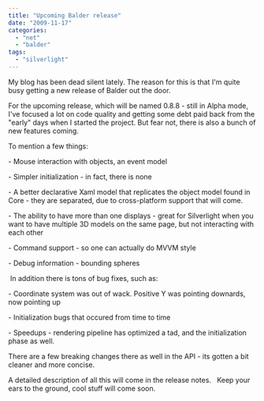 ```yaml
---
title: "Upcoming Balder release"
date: "2009-11-17"
categories: 
  - "net"
  - "balder"
tags: 
  - "silverlight"
---
```


My blog has been dead silent lately. The reason for this is that I'm quite busy getting a new release of Balder out the door. 

For the upcoming release, which will be named 0.8.8 - still in Alpha mode, I've focused a lot on code quality and getting some debt paid back from the "early" days when I started the project. But fear not, there is also a bunch of new features coming.

To mention a few things:

\- Mouse interaction with objects, an event model

\- Simpler initialization - in fact, there is none

\- A better declarative Xaml model that replicates the object model found in Core - they are separated, due to cross-platform support that will come.

\- The ability to have more than one displays - great for Silverlight when you want to have multiple 3D models on the same page, but not interacting with each other

\- Command support - so one can actually do MVVM style 

\- Debug information - bounding spheres 

 In addition there is tons of bug fixes, such as:

\- Coordinate system was out of wack. Positive Y was pointing downards, now pointing up

\- Initialization bugs that occured from time to time

\- Speedups - rendering pipeline has optimized a tad, and the initialization phase as well.

There are a few breaking changes there as well in the API - its gotten a bit cleaner and more concise.

A detailed description of all this will come in the release notes.   Keep your ears to the ground, cool stuff will come soon.
